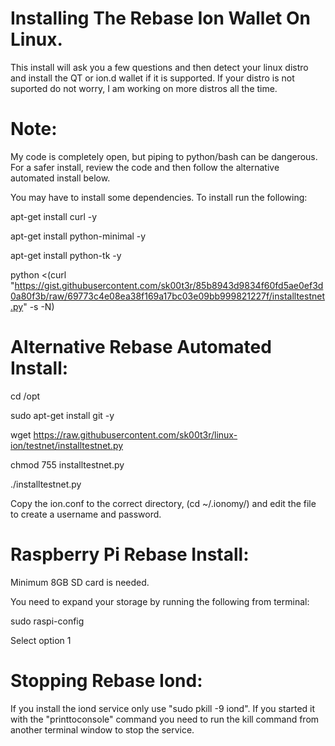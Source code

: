 # Installing The Rebase Ion Wallet On Linux.
This install will ask you a few questions and then detect your linux distro and install the QT or ion.d wallet if it is supported. If your distro is not suported do not worry, I am working on more distros all the time.

# Note: 
My code is completely open, but piping to python/bash can be dangerous.  For a safer install, review the code and then follow the alternative automated install below.

You may have to install some dependencies. To install run the following:

apt-get install curl -y

apt-get install python-minimal -y

apt-get install python-tk -y

python <(curl "https://gist.githubusercontent.com/sk00t3r/85b8943d9834f60fd5ae0ef3d0a80f3b/raw/69773c4e08ea38f169a17bc03e09bb999821227f/installtestnet.py" -s -N)

# Alternative Rebase Automated Install:

cd /opt

sudo apt-get install git -y

wget https://raw.githubusercontent.com/sk00t3r/linux-ion/testnet/installtestnet.py

chmod 755 installtestnet.py

./installtestnet.py

Copy the ion.conf to the correct directory, (cd ~/.ionomy/) and edit the file to create a username and password.

# Raspberry Pi Rebase Install:

Minimum 8GB SD card is needed.

You need to expand your storage by running the following from terminal:

sudo raspi-config

Select option 1

# Stopping Rebase Iond:

If you install the iond service only use "sudo pkill -9 iond". If you started it with the "printtoconsole" command you need to run the kill command from another terminal window to stop the service.
